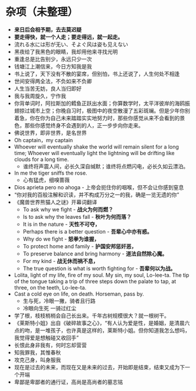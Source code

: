 # 杂项（未整理）

- **来日后会相予期，去去莫迟疑**
- **要走得快，就一个人走；要走得远，就一起走。**
- 流れる水には形が无い、そよぐ风は姿も见えない
- 黑夜给了我黑色的眼睛，我却用他来寻找光明
- 重逢总是比告别少，永远只少一次
- 钱塘江上潮信来，今日方知我是我
- 书上说了，天下没有不散的宴席，但别怕，书上还说了，人生何处不相逢
- 世间安得两全法，不负如来不负卿
- 人生当苦无妨，良人当归即好
- 我与我周旋久，宁作我
- 你背单词时，阿拉斯加的鳕鱼正跃出水面；你算数学时，太平洋彼岸的海鸥振翅掠过城市上空；你晚自习时，极图中的夜空散漫了五彩斑斓。但是少年你别着急，你在你为自己未来踏踏实实地努力时，那些你感觉从来不会看到的景色，那些你感觉终身不会遇到的人，正一步步向你走来。
- 佛说世界，即非世界，是名世界
- Oh captain，my captain
- <!--尼采-->Whoever will eventually shake the world will remain silent for a long time; Whoever will eventually light the lightning will be drifting like clouds for a long time.
  - <!--周国平-->谁终将声震人间，必长久深自缄默；谁终将点燃闪电，必长久如云漂泊。
- In me the tiger sniffs the rose.
  - <!--余光中-->心有猛虎，细嗅蔷薇
- <!--西班牙语-->Dios aprieta pero no ahoga - 上帝会扼住你的咽喉，但不会让你感到窒息
- <!--三毛-->“你对我的百般注解和识读，并不构成万分之一的我，确是一览无遗的你”
- 《魔兽世界熊猫人之谜》开幕词翻译
  - To ask why we fight - **战火为何而燃？**
  - Is to ask why the leaves fall - **秋叶为何而落？**
  - It is in the nature - **天性不可夺，**
  - Perhaps there is a better question - **吾辈心中亦有惑。**
  - Why do we fight - **怒拳为谁握，**
  - To protect home and family - **护国安邦惩奸恶，**
  - To preserve balance and bring harmony - **道法自然除心魔。**
  - For my kind - **战无休而祸不息，**
  - The true question is what is worth fighting for - **吾辈何以为战。**
- Lolita, light of my life, fire of my soul. My sin, my soul, Lo-lee-ta. The tip of the tongue taking a trip of three steps down the palate to tap, at three, on the teeth, Lo-lee-ta.
- Cast a cold eye on life, on death. Horseman, pass by.
  - 生与死，冷眼一撇，骑者且行路
  - 冷眼向生死 一骑过红尘
- 学了根，枝枝梢梢会自己长出来。千年古树规模很大？就一根树干。
- 《莱斯特小姐》出自《破碎故事之心》，“有人认为爱是性，是婚姻，是清晨六点的吻，是一堆孩子，也许真是这样的，莱斯特小姐。但你知道我怎么想吗，我觉得爱是想触碰又收回手”
- 长恨此身非我有，何时忘却营营
- 知我罪我，其惟春秋
- 攻克己身，叫身服我
- 现在是过去的未来，而现在又是未来的过去，开始即是结束，结束又成为下一个开端
- 卑鄙是卑鄙者的通行证，高尚是高尚者的墓志铭
